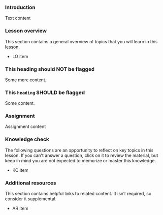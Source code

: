 ### Introduction

Text content

### Lesson overview

This section contains a general overview of topics that you will learn in this lesson.

- LO item

### This heading should NOT be flagged

Some more content.

### This `heading` SHOULD be flagged

Some content.

### Assignment

<div class="lesson-content__panel" markdown="1">

Assignment content

</div>

### Knowledge check

The following questions are an opportunity to reflect on key topics in this lesson. If you can't answer a question, click on it to review the material, but keep in mind you are not expected to memorize or master this knowledge.

- KC item

### Additional resources

This section contains helpful links to related content. It isn’t required, so consider it supplemental.

- AR item
